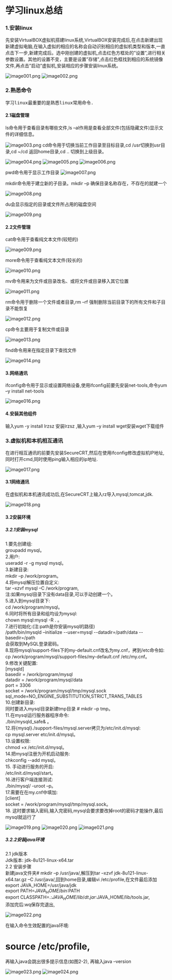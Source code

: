 <h1>学习linux总结</h1>
<h3>1.安装linux</h3>
先安装VirtualBOX虚拟机搭建linux系统,VirtualBOX安装完成后,在点击新建出现新建虚拟电脑,在输入虚拟的相应的名称会自动识别相应的虚拟机类型和版本,一直点击下一步,新建完成后。选中刚创建的虚拟机,点击红色方框处的”设置”,进行相关参数设置。其他的设置不变，主要是设置”存储”,点击红色框找到相应的系统镜像文件,再点击”启动”虚拟机,安装相应的步骤安装linux系统。

![image001.png](https://github.com/gaokaomim/learn_linux/blob/master/image/image001.png)
![image002.png](https://github.com/gaokaomim/learn_linux/blob/master/image/image002.png)
<h3>2.熟悉命令</h3>
<pre>学习linux最重要的是熟悉linux常用命令.</pre>

#### 2.1磁盘管理
ls命令用于查看目录有哪些文件,ls –al作用是查看全部文件(包括隐藏文件)显示文件的详细信息。

![image003.png](https://github.com/gaokaomim/learn_linux/blob/master/image/image003.png)
cd命令用于切换当前工作目录至目标目录,cd /usr切换到usr目录,cd ~/cd 返回home目录,cd .. 切换到上级目录。

![image004.png](https://github.com/gaokaomim/learn_linux/blob/master/image/image004.png)
![image005.png](https://github.com/gaokaomim/learn_linux/blob/master/image/image005.png)
![image006.png](https://github.com/gaokaomim/learn_linux/blob/master/image/image006.png)

pwd命令用于显示工作目录
![image007.png](https://github.com/gaokaomim/learn_linux/blob/master/image/image007.png) 

mkdir命令用于建立新的子目录。mkdir –p 确保目录名称存在，不存在的就建一个

![image008.png](https://github.com/gaokaomim/learn_linux/blob/master/image/image008.png) 

du会显示指定的目录或文件所占用的磁盘空间

![image009.png](https://github.com/gaokaomim/learn_linux/blob/master/image/image009.png) 

#### 2.2文件管理
cat命令用于查看纯文本文件(较短的)

![image009.png](https://github.com/gaokaomim/learn_linux/blob/master/image/image009.png) 

more命令用于查看纯文本文件(较长的)

![image010.png](https://github.com/gaokaomim/learn_linux/blob/master/image/image010.png) 

mv命令用来为文件或目录改名、或将文件或目录移入其它位置

![image011.png](https://github.com/gaokaomim/learn_linux/blob/master/image/image011.png) 

rm命令用于删除一个文件或者目录,rm –rf 强制删除当前目录下的所有文件和子目录不能恢复

![image012.png](https://github.com/gaokaomim/learn_linux/blob/master/image/image012.png)

cp命令主要用于复制文件或目录

![image013.png](https://github.com/gaokaomim/learn_linux/blob/master/image/image013.png)

find命令用来在指定目录下查找文件

![image014.png](https://github.com/gaokaomim/learn_linux/blob/master/image/image014.png)

#### 3.网络通讯
ifconfig命令用于显示或设置网络设备,使用ifconfig前要先安装net-tools,命令yum –y install net-tools

![image016.png](https://github.com/gaokaomim/learn_linux/blob/master/image/image016.png)

#### 4.安装其他组件
输入yum -y install lrzsz 安装lrzsz ,输入yum –y install wget安装wget下载组件

<h3>3.虚拟机和本机相互通讯</h3>

在进行相互通讯的前要先安装SecureCRT,然后在使用ifconfig修改虚拟机IP地址,同时打开cmd,同时使用ping输入相应的ip地址.

![image017.png](https://github.com/gaokaomim/learn_linux/blob/master/image/image017.png)

#### 3.1网络通讯
在虚拟机和本机通讯成功后,在SecureCRT上输入rz导入mysql,tomcat,jdk.

![image018.png](https://github.com/gaokaomim/learn_linux/blob/master/image/image018.png)

#### 3.2安装环境

##### 3.2.1安装mysql
1.要先创建组:<br/>
 groupadd mysql。<br/>
2.用户:<br/>
 useradd -r -g mysql mysql。<br/>
3.新建目录:<br/>
 mkdir –p /work/program。<br/>
4.将mysql解压位置自定义:<br/>
 tar –xzvf mysql –C /work/program,<br/>
注:如果mysql目录下没有data目录,可以手动创建一个。<br/>
5.进入到mysql目录下:<br/>
 cd /work/program/mysql。<br/>
6.同时将所有目录和组均设为mysql:<br/>
 chown mysql:mysql -R .  。<br/>
7.进行初始化:(注:path是你安装mysql的路径)<br/>
 /path/bin/mysqld –initialize --user=mysql --datadir=/path/data --basedir=/path <br/>
 会获取到MySQL登录密码。<br/>
8.现将mysql/support-files下的my-default.cnf改名为my.cnf，拷到/etc命令如:<br/>
 cp /work/program/mysql/support-files/my-default.cnf /etc/my.cnf。<br/>
9.修改关键配置:<br/>
[mysqld] <br/>
basedir = /work/program/mysql <br/>
datadir = /work/program/mysql/data <br/>
port = 3306 <br/>
socket = /work/program/mysql/tmp/mysql.sock <br/>
sql_mode=NO_ENGINE_SUBSTITUTION,STRICT_TRANS_TABLES  <br/>
10.创建新目录: <br/>
同时要进入mysql目录新建tmp目录 # mkdir –p tmp。<br/>
11.在mysql运行服务器程序命令: <br/>
 ./bin/mysqld_safe& 。 <br/>
12.将{mysql}./support-files/mysql.server拷贝为/etc/init.d/mysql: <br/>
 cp mysql.server etc/init.d/mysql。 <br/>
13.设置权限: <br/>
 chmod +x /etc/init.d/mysql。<br/>
14.把mysql注册为开机启动服务:<br/>
 chkconfig --add mysql。<br/>
15. 手动进行服务的开启:<br/>
 /etc/init.d/mysql/start。<br/>
16.进行客户端连接测试: <br/>
 ./bin/mysql/ -uroot –p。 <br/>
17.需要在在my.cnf中填加: <br/>
[client] <br/>
socket = /work/program/mysql/tmp/mysql.sock。<br/>
18. 这时要求输入密码,输入完密码,mysql会要求要改掉root的密码才能操作,最后mysql就运行了<br/>

![image019.png](https://github.com/gaokaomim/learn_linux/blob/master/image/image019.png)
![image020.png](https://github.com/gaokaomim/learn_linux/blob/master/image/image020.png)
![image021.png](https://github.com/gaokaomim/learn_linux/blob/master/image/image021.png)

##### 3.2.2安装java环境
2.1 jdk版本<br/>
Jdk版本: jdk-8u121-linux-x64.tar<br/>
2.2 安装步骤<br/>
新建java文件夹# mkdir –p /usr/java/,解压到tar –xzvf jdk-8u121-linux-x64.tar.gz –C /usr/java/,回到home目录,编辑vi /etc/profile,在文件最后添加<br/>
export JAVA_HOME=/usr/java/jdk <br/>
export PATH=$JAVA_HOME/bin:$PATH <br/>
export CLASSPATH=.:$JAVA_HOME/lib/dt.jar:$JAVA_HOME/lib/tools.jar, <br/>
添加完后:wq保存完退出, <br/>

![image022.png](https://github.com/gaokaomim/learn_linux/blob/master/image/image022.png)

在输入命令生效配置的java环境: <br/>
# source /etc/profile,  <br/>
再输入java会跳出很多提示信息(如图2-2), 再输入java –version <br/>


![image023.png](https://github.com/gaokaomim/learn_linux/blob/master/image/image023.png)
![image024.png](https://github.com/gaokaomim/learn_linux/blob/master/image/image024.png)
